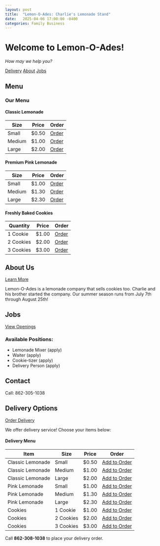 ```yaml
---
layout: post
title:  "Lemon-O-Ades: Charlie's Lemonade Stand"
date:   2025-04-06 17:00:00 -0400
categories: Family Business
---
```


# Welcome to Lemon-O-Ades!

*How may we help you?*

<div class="navigation">
  <a href="#delivery" class="button">Delivery</a>
  <a href="#about" class="button">About</a>
  <a href="#jobs" class="button">Jobs</a>
</div>

## Menu

### Our Menu

<div class="menu-section">
  <h4>Classic Lemonade</h4>
  <table class="menu-table">
    <thead>
      <tr>
        <th>Size</th>
        <th>Price</th>
        <th>Order</th>
      </tr>
    </thead>
    <tbody>
      <tr>
        <td>Small</td>
        <td>$0.50</td>
        <td><a href="#order" class="order-button">Order</a></td>
      </tr>
      <tr>
        <td>Medium</td>
        <td>$1.00</td>
        <td><a href="#order" class="order-button">Order</a></td>
      </tr>
      <tr>
        <td>Large</td>
        <td>$2.00</td>
        <td><a href="#order" class="order-button">Order</a></td>
      </tr>
    </tbody>
  </table>
</div>

<div class="menu-section">
  <h4>Premium Pink Lemonade</h4>
  <table class="menu-table">
    <thead>
      <tr>
        <th>Size</th>
        <th>Price</th>
        <th>Order</th>
      </tr>
    </thead>
    <tbody>
      <tr>
        <td>Small</td>
        <td>$1.00</td>
        <td><a href="#order" class="order-button">Order</a></td>
      </tr>
      <tr>
        <td>Medium</td>
        <td>$1.30</td>
        <td><a href="#order" class="order-button">Order</a></td>
      </tr>
      <tr>
        <td>Large</td>
        <td>$2.30</td>
        <td><a href="#order" class="order-button">Order</a></td>
      </tr>
    </tbody>
  </table>
</div>

<div class="menu-section">
  <h4>Freshly Baked Cookies</h4>
  <table class="menu-table">
    <thead>
      <tr>
        <th>Quantity</th>
        <th>Price</th>
        <th>Order</th>
      </tr>
    </thead>
    <tbody>
      <tr>
        <td>1 Cookie</td>
        <td>$1.00</td>
        <td><a href="#order" class="order-button">Order</a></td>
      </tr>
      <tr>
        <td>2 Cookies</td>
        <td>$2.00</td>
        <td><a href="#order" class="order-button">Order</a></td>
      </tr>
      <tr>
        <td>3 Cookies</td>
        <td>$3.00</td>
        <td><a href="#order" class="order-button">Order</a></td>
      </tr>
    </tbody>
  </table>
</div>

## About Us

<a href="#about" class="button">Learn More</a>

Lemon-O-Ades is a lemonade company that sells cookies too. Charlie and his brother started the company. Our summer season runs from July 7th through August 25th!

## Jobs

<a href="#jobs" class="button">View Openings</a>

### Available Positions:
- Lemonade Mixer (apply)
- Waiter (apply)
- Cookie-tizer (apply)
- Delivery Person (apply)

## Contact

Call: 862-305-1038

## Delivery Options

<a href="#delivery" class="button">Order Delivery</a>

We offer delivery service! Choose your items below:

<div class="delivery-menu">
  <h4>Delivery Menu</h4>
  <table class="delivery-table">
    <thead>
      <tr>
        <th>Item</th>
        <th>Size</th>
        <th>Price</th>
        <th>Order</th>
      </tr>
    </thead>
    <tbody>
      <tr>
        <td>Classic Lemonade</td>
        <td>Small</td>
        <td>$0.50</td>
        <td><a href="#order-delivery" class="order-button">Add to Order</a></td>
      </tr>
      <tr>
        <td>Classic Lemonade</td>
        <td>Medium</td>
        <td>$1.00</td>
        <td><a href="#order-delivery" class="order-button">Add to Order</a></td>
      </tr>
      <tr>
        <td>Classic Lemonade</td>
        <td>Large</td>
        <td>$2.00</td>
        <td><a href="#order-delivery" class="order-button">Add to Order</a></td>
      </tr>
      <tr>
        <td>Pink Lemonade</td>
        <td>Small</td>
        <td>$1.00</td>
        <td><a href="#order-delivery" class="order-button">Add to Order</a></td>
      </tr>
      <tr>
        <td>Pink Lemonade</td>
        <td>Medium</td>
        <td>$1.30</td>
        <td><a href="#order-delivery" class="order-button">Add to Order</a></td>
      </tr>
      <tr>
        <td>Pink Lemonade</td>
        <td>Large</td>
        <td>$2.30</td>
        <td><a href="#order-delivery" class="order-button">Add to Order</a></td>
      </tr>
      <tr>
        <td>Cookies</td>
        <td>1 Cookie</td>
        <td>$1.00</td>
        <td><a href="#order-delivery" class="order-button">Add to Order</a></td>
      </tr>
      <tr>
        <td>Cookies</td>
        <td>2 Cookies</td>
        <td>$2.00</td>
        <td><a href="#order-delivery" class="order-button">Add to Order</a></td>
      </tr>
      <tr>
        <td>Cookies</td>
        <td>3 Cookies</td>
        <td>$3.00</td>
        <td><a href="#order-delivery" class="order-button">Add to Order</a></td>
      </tr>
    </tbody>
  </table>
  
  <p>Call <strong>862-308-1038</strong> to place your delivery order.</p>
</div>